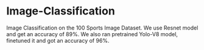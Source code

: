 # Image-Classification
Image Classification on the 100 Sports Image Dataset. We use Resnet model and get an accuracy of 89%. We also ran pretrained Yolo-V8 model, finetuned it and got an accuracy of 96%. 
